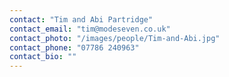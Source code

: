 ```yaml
---
contact: "Tim and Abi Partridge"
contact_email: "tim@modeseven.co.uk"
contact_photo: "/images/people/Tim-and-Abi.jpg"
contact_phone: "07786 240963"
contact_bio: ""
---
```

